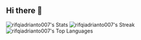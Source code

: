 ## Hi there 👋

![rifqiadrianto007's Stats](https://github-readme-stats.vercel.app/api?username=rifqiadrianto007&theme=tokyonight&show_icons=true&hide_border=true&count_private=true)
![rifqiadrianto007's Streak](https://github-readme-streak-stats.herokuapp.com/?user=rifqiadrianto007&theme=tokyonight&hide_border=true)
![rifqiadrianto007's Top Languages](https://github-readme-stats.vercel.app/api/top-langs/?username=rifqiadrianto007&theme=tokyonight&show_icons=true&hide_border=true&layout=compact)
<!--
**rifqiadrianto007/rifqiadrianto007** is a ✨ _special_ ✨ repository because its `README.md` (this file) appears on your GitHub profile.

Here are some ideas to get you started:

- 🔭 I’m currently working on ...
- 🌱 I’m currently learning ...
- 👯 I’m looking to collaborate on ...
- 🤔 I’m looking for help with ...
- 💬 Ask me about ...
- 📫 How to reach me: ...
- 😄 Pronouns: ...
- ⚡ Fun fact: ...
-->
